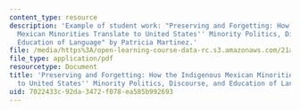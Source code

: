 ```yaml
---
content_type: resource
description: 'Example of student work: "Preserving and Forgetting: How the Indigenous
  Mexican Minorities Translate to United States'' Minority Politics, Discourse, and
  Education of Language" by Patricia Martinez.'
file: /media/https%3A/open-learning-course-data-rc.s3.amazonaws.com/21a-112-seminar-in-ethnography-and-fieldwork-spring-2008/7022433c92da3472f078ea585b992693_pmaceves.pdf
file_type: application/pdf
resourcetype: Document
title: 'Preserving and Forgetting: How the Indigenous Mexican Minorities Translate
  to United States'' Minority Politics, Discourse, and Education of Language'
uid: 7022433c-92da-3472-f078-ea585b992693
---
```

